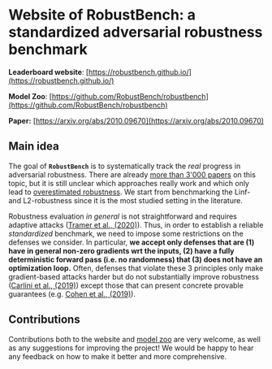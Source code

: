 # Website of RobustBench: a standardized adversarial robustness benchmark

**Leaderboard website**: [https://robustbench.github.io/](https://robustbench.github.io/)

**Model Zoo**: [https://github.com/RobustBench/robustbench](https://github.com/RobustBench/robustbench)

**Paper:** [https://arxiv.org/abs/2010.09670](https://arxiv.org/abs/2010.09670)


## Main idea
  
The goal of **`RobustBench`** is to systematically track the *real* progress in adversarial robustness. 
There are already [more than 3'000 papers](https://nicholas.carlini.com/writing/2019/all-adversarial-example-papers.html) 
on this topic, but it is still unclear which approaches really work and which only lead to [overestimated robustness](https://arxiv.org/abs/1802.00420).
We start from benchmarking the Linf- and L2-robustness since it is the most studied setting in the literature. 

Robustness evaluation *in general* is not straightforward and requires adaptive attacks ([Tramer et al., (2020)](https://arxiv.org/abs/2002.08347)).
Thus, in order to establish a reliable *standardized* benchmark, we need to impose some restrictions on the defenses we consider.
In particular, **we accept only defenses that are (1) have in general non-zero gradients wrt the inputs, (2) have a fully deterministic forward pass (i.e. no randomness) that
(3) does not have an optimization loop.** Often, defenses that violate these 3 principles only make gradient-based attacks 
harder but do not substantially improve robustness ([Carlini et al., (2019)](https://arxiv.org/abs/1902.06705)) except those
that can present concrete provable guarantees (e.g. [Cohen et al., (2019)](https://arxiv.org/abs/1902.02918)).

## Contributions
Contributions both to the website and [model zoo](https://github.com/RobustBench/robustbench) are very welcome, as well as any suggestions for improving the project! We would be happy to hear any feedback on how to make it better and more comprehensive.
